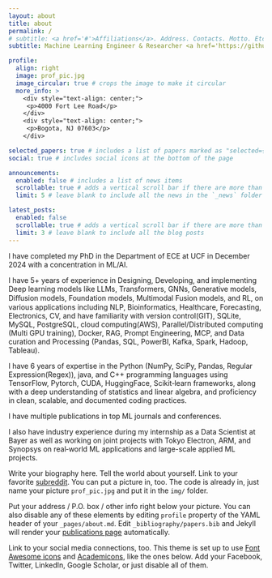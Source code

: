 ```yaml
---
layout: about
title: about
permalink: /
# subtitle: <a href='#'>Affiliations</a>. Address. Contacts. Motto. Etc.
subtitle: Machine Learning Engineer & Researcher <a href='https://github.com/azwad-tamir'>GitHub Repository</a>

profile:
  align: right
  image: prof_pic.jpg
  image_circular: true # crops the image to make it circular
  more_info: >
    <div style="text-align: center;">
     <p>4000 Fort Lee Road</p>
    </div>
    <div style="text-align: center;">
     <p>Bogota, NJ 07603</p>
    </div>

selected_papers: true # includes a list of papers marked as "selected={true}"
social: true # includes social icons at the bottom of the page

announcements:
  enabled: false # includes a list of news items
  scrollable: true # adds a vertical scroll bar if there are more than 3 news items
  limit: 5 # leave blank to include all the news in the `_news` folder

latest_posts:
  enabled: false
  scrollable: true # adds a vertical scroll bar if there are more than 3 new posts items
  limit: 3 # leave blank to include all the blog posts
---
```


I have completed my PhD in the Department of ECE at UCF in December 2024 with a concentration in ML/AI.

I have 5+ years of experience in Designing, Developing, and implementing Deep learning models like LLMs, Transformers, GNNs, Generative models, Diﬀusion models, Foundation models, Multimodal Fusion models, and RL, on various applications including NLP, Bioinformatics, Healthcare, Forecasting, Electronics, CV, and have familiarity with version control(GIT), SQLite, MySQL, PostgreSQL, cloud computing(AWS), Parallel/Distributed computing (Multi GPU training), Docker, RAG, Prompt Engineering, MCP, and Data curation and Processing (Pandas, SQL, PowerBI, Kafka, Spark, Hadoop, Tableau).

I have 6 years of expertise in the Python (NumPy, SciPy, Pandas, Regular Expression(Regex)), java, and C++ programming languages using TensorFlow, Pytorch, CUDA, HuggingFace, Scikit‑learn frameworks, along with a deep understanding of statistics and linear algebra, and proficiency in clean, scalable, and documented coding practices.

I have multiple publications in top ML journals and conferences.

I also have industry experience during my internship as a Data Scientist at Bayer as well as working on joint projects with Tokyo Electron, ARM, and Synopsys on real‑world ML applications and large-scale applied ML projects.

Write your biography here. Tell the world about yourself. Link to your favorite [subreddit](http://reddit.com). You can put a picture in, too. The code is already in, just name your picture `prof_pic.jpg` and put it in the `img/` folder.

Put your address / P.O. box / other info right below your picture. You can also disable any of these elements by editing `profile` property of the YAML header of your `_pages/about.md`. Edit `_bibliography/papers.bib` and Jekyll will render your [publications page](/al-folio/publications/) automatically.

Link to your social media connections, too. This theme is set up to use [Font Awesome icons](https://fontawesome.com/) and [Academicons](https://jpswalsh.github.io/academicons/), like the ones below. Add your Facebook, Twitter, LinkedIn, Google Scholar, or just disable all of them.
